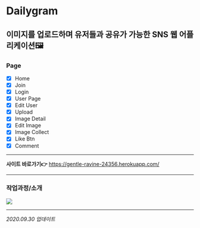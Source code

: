 # Dailygram

## 이미지를 업로드하며 유저들과 공유가 가능한 SNS 웹 어플리케이션🖼

### Page

- [x] Home
- [x] Join
- [x] Login
- [x] User Page
- [x] Edit User
- [x] Upload
- [x] Image Detail
- [x] Edit Image
- [x] Image Collect
- [x] Like Btn
- [x] Comment

---

**사이트 바로가기👉** https://gentle-ravine-24356.herokuapp.com/

---

### 작업과정/소개

<img src="http://kyunga.co.kr/images/dailygramProcess.jpg">

---

_2020.09.30 업데이트_
